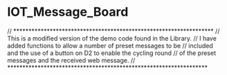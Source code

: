 # IOT_Message_Board


// ******************************************************************
// This is a modified version of the demo code found in the Library.
// I have added functions to allow a number of preset messages to be
// included and the use of a button on D2 to enable the cycling round
// of the preset messages and the received web message.
// ******************************************************************
